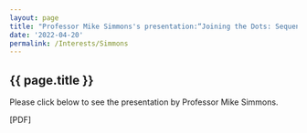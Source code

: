 ```yaml
---
layout: page
title: "Professor Mike Simmons's presentation:“Joining the Dots: Sequence Stratigraphy-based Regional Geology”"  
date: '2022-04-20'
permalink: /Interests/Simmons
---
```


## {{ page.title }}

Please click below to see the presentation by Professor Mike Simmons.

[PDF]<a class="permophile" href="http://stratigraphy.org/subcommission-permian/files/permophiles/20171223095945083.pdf">
